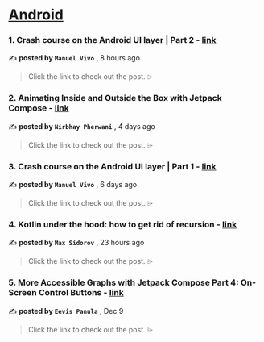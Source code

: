 
<h1><a href=https://medium.com/tag/android/recommended target="_blank" rel="noopener noreferrer">Android</a></h1>
<h3>1. Crash course on the Android UI layer | Part 2 - <a href=https://medium.com/bumble-tech/crash-course-on-the-android-ui-layer-part-2-2335171467e0?source=tag_recommended_feed---------0-84----------android----------1a4b79b2_5420_4bc6_b217_c625c93a7265------- target="_blank" rel="noopener noreferrer">link</a></h3>

✍️ **posted by `Manuel Vivo`** <date> , 8 hours ago</date>

<blockquote>Click the link to check out the post. ⌲</blockquote>

<h3>2. Animating Inside and Outside the Box with Jetpack Compose - <a href=https://medium.com/proandroiddev/animating-inside-and-outside-the-box-with-jetpack-compose-a56eba1b6af6?source=tag_recommended_feed---------1-107----------android----------1a4b79b2_5420_4bc6_b217_c625c93a7265------- target="_blank" rel="noopener noreferrer">link</a></h3>

✍️ **posted by `Nirbhay Pherwani`** <date> , 4 days ago</date>

<blockquote>Click the link to check out the post. ⌲</blockquote>

<h3>3. Crash course on the Android UI layer | Part 1 - <a href=https://medium.com/bumble-tech/crash-course-on-the-android-ui-layer-part-1-2094221a9be3?source=tag_recommended_feed---------2-85----------android----------1a4b79b2_5420_4bc6_b217_c625c93a7265------- target="_blank" rel="noopener noreferrer">link</a></h3>

✍️ **posted by `Manuel Vivo`** <date> , 6 days ago</date>

<blockquote>Click the link to check out the post. ⌲</blockquote>

<h3>4. Kotlin under the hood: how to get rid of recursion - <a href=https://medium.com/proandroiddev/kotlin-under-the-hood-how-to-get-rid-of-recursion-5a34162e890b?source=tag_recommended_feed---------3-84----------android----------1a4b79b2_5420_4bc6_b217_c625c93a7265------- target="_blank" rel="noopener noreferrer">link</a></h3>

✍️ **posted by `Max Sidorov`** <date> , 23 hours ago</date>

<blockquote>Click the link to check out the post. ⌲</blockquote>

<h3>5. More Accessible Graphs with Jetpack Compose Part 4: On-Screen Control Buttons - <a href=https://medium.com/proandroiddev/more-accessible-graphs-with-jetpack-compose-part-4-on-screen-control-buttons-6187e6991ddc?source=tag_recommended_feed---------4-107----------android----------1a4b79b2_5420_4bc6_b217_c625c93a7265------- target="_blank" rel="noopener noreferrer">link</a></h3>

✍️ **posted by `Eevis Panula`** <date> , Dec 9</date>

<blockquote>Click the link to check out the post. ⌲</blockquote>

